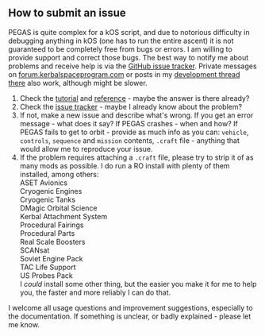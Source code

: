 ## How to submit an issue

PEGAS is quite complex for a kOS script, and due to notorious difficulty in debugging anything in kOS (one has to run the entire ascent) it is not guaranteed to be completely free from bugs or errors.
I am willing to provide support and correct those bugs.
The best way to notify me about problems and receive help is via the [GitHub issue tracker](https://github.com/Noiredd/PEGAS/issues).
Private messages on [forum.kerbalspaceprogram.com](https://forum.kerbalspaceprogram.com) or posts in my [development thread there](https://forum.kerbalspaceprogram.com/index.php?/topic/142213-pegas-powered-explicit-guidance-ascent-system-devlog/) also work, although might be slower.

1. Check the [tutorial](tutorial.md) and [reference](reference.md) - maybe the answer is there already?
2. Check the [issue tracker](https://github.com/Noiredd/PEGAS/issues) - maybe I already know about the problem?
3. If not, make a new issue and describe what's wrong.
If you get an error message - what does it say?
If PEGAS crashes - when and how?
If PEGAS fails to get to orbit - provide as much info as you can: `vehicle`, `controls`, `sequence` and `mission` contents, `.craft` file - anything that would allow me to reproduce your issue.
4. If the problem requires attaching a `.craft` file, please try to strip it of as many mods as possible. I do run a RO install with plenty of them installed, among others:  
ASET Avionics  
Cryogenic Engines  
Cryogenic Tanks  
DMagic Orbital Science  
Kerbal Attachment System  
Procedural Fairings  
Procedural Parts  
Real Scale Boosters  
SCANsat  
Soviet Engine Pack  
TAC Life Support  
US Probes Pack  
I *could* install some other thing, but the easier you make it for me to help you, the faster and more reliably I can do that.

I welcome all usage questions and improvement suggestions, especially to the documentation.
If something is unclear, or badly explained - please let me know.

